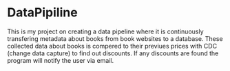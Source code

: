 # DataPipiline
This is my project on creating a data pipeline where it is continuously transfering metadata about books from book websites to a database. These collected data about books is compered to their previues prices with CDC (change data capture) to find out discounts. If any discounts are found the program will notify the user via email.
